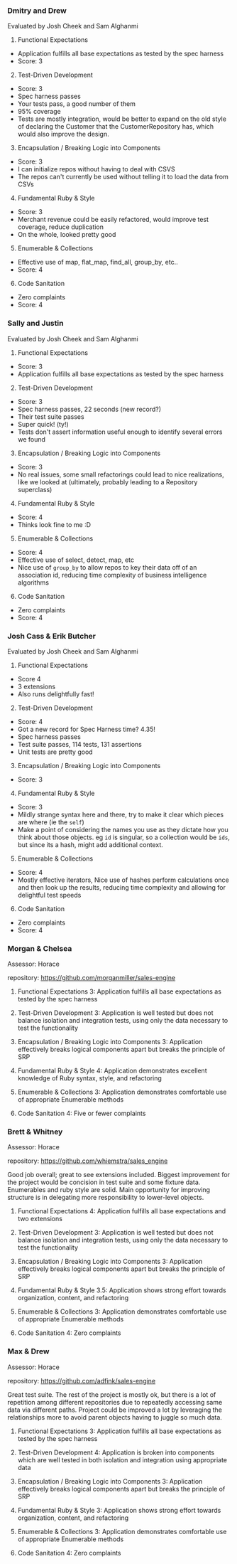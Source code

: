 ### Dmitry and Drew

Evaluated by Josh Cheek and Sam Alghanmi

1. Functional Expectations
  * Application fulfills all base expectations as tested by the spec harness
  * Score: 3
2. Test-Driven Development
  * Score: 3
  * Spec harness passes
  * Your tests pass, a good number of them
  * 95% coverage
  * Tests are mostly integration, would be better to expand on
    the old style of declaring the Customer that the CustomerRepository has,
    which would also improve the design.
3. Encapsulation / Breaking Logic into Components
  * Score: 3
  * I can initialize repos without having to deal with CSVS
  * The repos can't currently be used without telling it to load the data from CSVs
4. Fundamental Ruby & Style
  * Score: 3
  * Merchant revenue could be easily refactored, would improve test coverage, reduce duplication
  * On the whole, looked pretty good
5. Enumerable & Collections
  * Effective use of map, flat_map, find_all, group_by, etc..
  * Score: 4
6. Code Sanitation
  * Zero complaints
  * Score: 4

### Sally and Justin

Evaluated by Josh Cheek and Sam Alghanmi

1. Functional Expectations
  * Score: 3
  * Application fulfills all base expectations as tested by the spec harness
2. Test-Driven Development
  * Score: 3
  * Spec harness passes, 22 seconds (new record?)
  * Their test suite passes
  * Super quick! (ty!)
  * Tests don't assert information useful enough to identify several errors we found
3. Encapsulation / Breaking Logic into Components
  * Score: 3
  * No real issues, some small refactorings could lead to nice realizations,
    like we looked at (ultimately, probably leading to a Repository superclass)
4. Fundamental Ruby & Style
  * Score: 4
  * Thinks look fine to me :D
5. Enumerable & Collections
  * Score: 4
  * Effective use of select, detect, map, etc
  * Nice use of `group_by` to allow repos to key their data off of an association id,
    reducing time complexity of business intelligence algorithms
6. Code Sanitation
  * Zero complaints
  * Score: 4


### Josh Cass & Erik Butcher

Evaluated by Josh Cheek and Sam Alghanmi

1. Functional Expectations
  * Score 4
  * 3 extensions
  * Also runs delightfully fast!
2. Test-Driven Development
  * Score: 4
  * Got a new record for Spec Harness time? 4.35!
  * Spec harness passes
  * Test suite passes, 114 tests, 131 assertions
  * Unit tests are pretty good
3. Encapsulation / Breaking Logic into Components
  * Score: 3
4. Fundamental Ruby & Style
  * Score: 3
  * Mildly strange syntax here and there, try to make it clear which pieces are where (ie the `self`)
  * Make a point of considering the names you use as they dictate how you think about those objects.
    eg `id` is singular, so a collection would be `ids`, but since its a hash, might add additional context.
5. Enumerable & Collections
  * Score: 4
  * Mostly effective iterators, Nice use of hashes perform calculations once and then look up the results,
    reducing time complexity and allowing for delightful test speeds
6. Code Sanitation
  * Zero complaints
  * Score: 4

### Morgan & Chelsea

Assessor: Horace

repository: https://github.com/morganmiller/sales-engine

1. Functional Expectations
3: Application fulfills all base expectations as tested by the spec harness

2. Test-Driven Development
3: Application is well tested but does not balance isolation and integration tests, using only the data necessary to test the functionality

3. Encapsulation / Breaking Logic into Components
3: Application effectively breaks logical components apart but breaks the principle of SRP

4. Fundamental Ruby & Style
4: Application demonstrates excellent knowledge of Ruby syntax, style, and refactoring

5. Enumerable & Collections
3: Application demonstrates comfortable use of appropriate Enumerable methods

6. Code Sanitation
4: Five or fewer complaints

### Brett & Whitney

Assessor: Horace

repository: https://github.com/whiemstra/sales_engine

Good job overall; great to see extensions included. Biggest improvement for the project
would be concision in test suite and some fixture data. Enumerables and ruby style are solid.
Main opportunity for improving structure is in delegating more responsibility to lower-level
objects.

1. Functional Expectations
4: Application fulfills all base expectations and two extensions

2. Test-Driven Development
3: Application is well tested but does not balance isolation and integration tests, using only the data necessary to test the functionality

3. Encapsulation / Breaking Logic into Components
3: Application effectively breaks logical components apart but breaks the principle of SRP

4. Fundamental Ruby & Style
3.5: Application shows strong effort towards organization, content, and refactoring

5. Enumerable & Collections
3: Application demonstrates comfortable use of appropriate Enumerable methods

6. Code Sanitation
4: Zero complaints

### Max & Drew

Assessor: Horace

repository: https://github.com/adfink/sales-engine

Great test suite. The rest of the project is mostly ok, but there is a lot
of repetition among different repositories due to repeatedly accessing same data
via different paths. Project could be improved a lot by leveraging the relationships
more to avoid parent objects having to juggle so much data.

1. Functional Expectations
3: Application fulfills all base expectations as tested by the spec harness

2. Test-Driven Development
4: Application is broken into components which are well tested in both isolation and integration using appropriate data

3. Encapsulation / Breaking Logic into Components
3: Application effectively breaks logical components apart but breaks the principle of SRP

4. Fundamental Ruby & Style
3: Application shows strong effort towards organization, content, and refactoring

5. Enumerable & Collections
3: Application demonstrates comfortable use of appropriate Enumerable methods

6. Code Sanitation
4: Zero complaints

